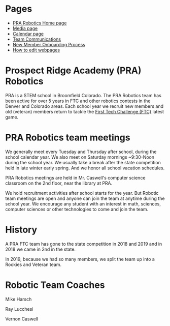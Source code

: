 # Pages
* [PRA Robotics Home page](/)
* [Media page](/Media)
* [Calendar page](/Calendar)
* [Team Communications](/communications)
* [New Member Onboarding Process](/onboarding)
* [How to edit webpages](/how_to_edit_webpages)

# Prospect Ridge Academy (PRA) Robotics
PRA is a STEM school in Broomfield Colorado.  The PRA Robotics team has been active for over 5 years in FTC and other robotics contests in the Denver and Colorado areas. Each school year we recruit new members and old (veteran) members return to tackle the [First Tech Challenge (FTC)](https://www.firstinspires.org/robotics/ftc) latest game.

# PRA Robotics team meetings
We generally meet every Tuesday and Thursday after school, during the school calendar year. We also meet on Saturday mornings ~9:30-Noon during the school year. We usually take a break after the state competition held in late winter early spring. And we honor all school vacation schedules.  

PRA Robotics meetings are held in Mr. Caswell's computer science classroom on the 2nd floor, near the library at PRA.

We hold recruitment activities after school starts for the year. But Robotic team meetings are open and anyone can join the team at anytime during the school year. We encourage any student with an interest in math, sciences, computer sciences or other technologies to come and join the team.

# History
A PRA FTC team has gone to the state competition in 2018 and 2019 and in 2018 we came in 2nd in the state.

In 2019, because we had so many members, we split the team up into a Rookies and Veteran team. 

# Robotic Team Coaches
Mike Harsch

Ray Lucchesi

Vernon Caswell
